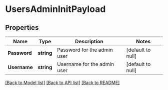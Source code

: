 # UsersAdminInitPayload

## Properties
Name | Type | Description | Notes
------------ | ------------- | ------------- | -------------
**Password** | **string** | Password for the admin user | [default to null]
**Username** | **string** | Username for the admin user | [default to null]

[[Back to Model list]](../README.md#documentation-for-models) [[Back to API list]](../README.md#documentation-for-api-endpoints) [[Back to README]](../README.md)


